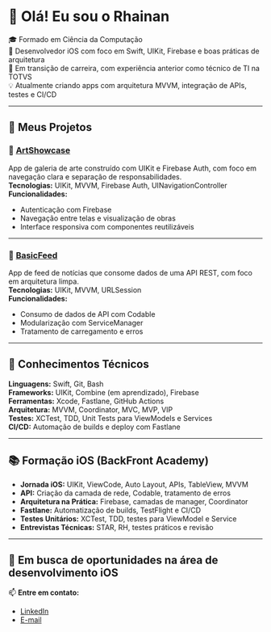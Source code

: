 # 👋 Olá! Eu sou o Rhainan

🎓 Formado em Ciência da Computação  
📱 Desenvolvedor iOS com foco em Swift, UIKit, Firebase e boas práticas de arquitetura  
🚀 Em transição de carreira, com experiência anterior como técnico de TI na TOTVS  
💡 Atualmente criando apps com arquitetura MVVM, integração de APIs, testes e CI/CD

---

## 📱 Meus Projetos

### 🎨 [ArtShowcase](https://github.com/RhainanDomingos/ArtShowcase)
App de galeria de arte construído com UIKit e Firebase Auth, com foco em navegação clara e separação de responsabilidades.  
**Tecnologias:** UIKit, MVVM, Firebase Auth, UINavigationController  
**Funcionalidades:**  
- Autenticação com Firebase  
- Navegação entre telas e visualização de obras  
- Interface responsiva com componentes reutilizáveis

---

### 📰 [BasicFeed](https://github.com/RhainanDomingos/BasicFeed)
App de feed de notícias que consome dados de uma API REST, com foco em arquitetura limpa.  
**Tecnologias:** UIKit, MVVM, URLSession  
**Funcionalidades:**  
- Consumo de dados de API com Codable  
- Modularização com ServiceManager  
- Tratamento de carregamento e erros

---

## 🧠 Conhecimentos Técnicos

**Linguagens:** Swift, Git, Bash  
**Frameworks:** UIKit, Combine (em aprendizado), Firebase  
**Ferramentas:** Xcode, Fastlane, GitHub Actions  
**Arquitetura:** MVVM, Coordinator, MVC, MVP, VIP  
**Testes:** XCTest, TDD, Unit Tests para ViewModels e Services  
**CI/CD:** Automação de builds e deploy com Fastlane  

---

## 📚 Formação iOS (BackFront Academy)

- **Jornada iOS:** UIKit, ViewCode, Auto Layout, APIs, TableView, MVVM  
- **API:** Criação da camada de rede, Codable, tratamento de erros  
- **Arquitetura na Prática:** Firebase, camadas de manager, Coordinator  
- **Fastlane:** Automatização de builds, TestFlight e CI/CD  
- **Testes Unitários:** XCTest, TDD, testes para ViewModel e Service  
- **Entrevistas Técnicas:** STAR, RH, testes práticos e revisão  

---

## 💼 Em busca de oportunidades na área de desenvolvimento iOS

📫 **Entre em contato:**
- [LinkedIn](https://www.linkedin.com/in/rhainan-domingos)
- [E-mail](mailto:rhainandomingos@gmail.com)
